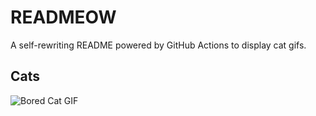 # READMEOW

A self-rewriting README powered by GitHub Actions to display cat gifs.

## Cats

![Bored Cat GIF](https://media0.giphy.com/media/v1.Y2lkPTlhY2QwMmRhZGpyYzMwcXNyY3AxZXM1dDBoeXAzb2YzenZkem40dzB2a3NkdHdociZlcD12MV9naWZzX3NlYXJjaCZjdD1n/mlvseq9yvZhba/200.gif)
